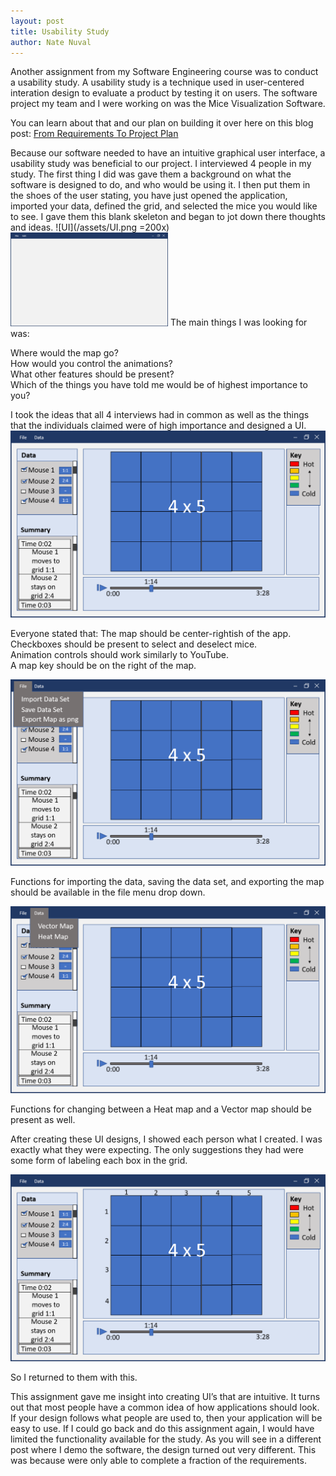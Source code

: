 ```yaml
---
layout: post
title: Usability Study
author: Nate Nuval
---
```

Another assignment from my Software Engineering course was to conduct a usability study. A usability study is a technique used in user-centered interation design to evaluate a product by testing it on users. The software project my team and I were working on was the Mice Visualization Software. 

You can learn about that and our plan on building it over here on this blog post: <a href="https://nnuval.github.io/2017/04/23/Project-Plan.html">From Requirements To Project Plan</a>

Because our software needed to have an intuitive graphical user interface, a usability study was beneficial to our project. 
I interviewed 4 people in my study. The first thing I did was gave them a background on what the software is designed to do, and who would be using it. I then put them in the shoes of the user stating, you have just opened the application, imported your data, defined the grid, and selected the mice you would like to see. I gave them this blank skeleton and began to jot down there thoughts and ideas.
![UI](/assets/UI.png =200x)
<img src="/assets/UI.png" alt="UI" style="width: 50%;"/>
The main things I was looking for was: 

Where would the map go?<br /> 
How would you control the animations?<br />
What other features should be present? <br />
Which of the things you have told me would be of highest importance to you?

I took the ideas that all 4 interviews had in common as well as the things that the individuals claimed were of high importance and designed a UI.
![UIFull](/assets/UIfullv1.png)

Everyone stated that:
The map should be center-rightish of the app.<br />
Checkboxes should be present to select and deselect mice.<br />
Animation controls should work similarly to YouTube.<br />
A map key should be on the right of the map.


![UIFile](/assets/UIfilev1.png)

Functions for importing the data, saving the data set, and exporting the map should be available in the file menu drop down.


![UIData](/assets/UIdatav1.png)

Functions for changing between a Heat map and a Vector map should be present as well.


After creating these UI designs, I showed each person what I created. I was exactly what they were expecting. The only suggestions they had were some form of labeling each box in the grid.

![UIv2](/assets/UIv2.png)

So I returned to them with this.

This assignment gave me insight into creating UI’s that are intuitive. It turns out that most people have a common idea of how applications should look. If your design follows what people are used to, then your application will be easy to use. If I could go back and do this assignment again, I would have limited the functionality available for the study. As you will see in a different post where I demo the software, the design turned out very different. This was because were only able to complete a fraction of the requirements.
